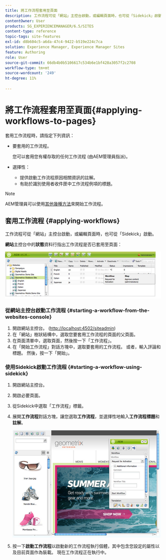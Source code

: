 ```yaml
---
title: 將工作流程套用至頁面
description: 工作流程可從「網站」主控台啟動，或編輯頁面時，也可從「Sidekick」啟動。
contentOwner: User
products: SG_EXPERIENCEMANAGER/6.5/SITES
content-type: reference
topic-tags: site-features
exl-id: d8b604c5-a6da-47c4-9422-b519e224c7ca
solution: Experience Manager, Experience Manager Sites
feature: Authoring
role: User
source-git-commit: 66db4b0b5106617c534b6e1bf428a3057f2c2708
workflow-type: tm+mt
source-wordcount: '249'
ht-degree: 11%

---
```


# 將工作流程套用至頁面{#applying-workflows-to-pages}

套用工作流程時，請指定下列資訊：

* 要套用的工作流程。

  您可以套用您有權存取的任何工作流程 (由AEM管理員指派)。
* 選擇性：

   * 提供啟動工作流程原因相關資訊的註解。
   * 有助於識別使用者收件匣中工作流程例項的標題。

>[!NOTE]
>
>AEM管理員可以使用[其他幾種方法](/help/sites-administering/workflows-starting.md)來開始工作流程。

## 套用工作流程 {#applying-workflows}

工作流程可從「網站」主控台啟動，或編輯頁面時，也可從「Sidekick」啟動。

**網站**&#x200B;主控台中的&#x200B;**狀態**&#x200B;資料行指出工作流程是否已套用至頁面：

![workflowstatus](assets/workflowstatus.png)

### 從網站主控台啟動工作流程 {#starting-a-workflow-from-the-websites-console}

1. 開啟網站主控台。 ([http://localhost:4502/siteadmin](http://localhost:4502/siteadmin))
1. 在「網站」樹狀結構中，選取您要套用工作流程的頁面的父頁面。
1. 在頁面清單中，選取頁面，然後按一下「工作流程」。
1. 在「開始工作流程」對話方塊中，選取要套用的工作流程。 或者，輸入評論和標題。 然後，按一下「開始」。

### 使用Sidekick啟動工作流程 {#starting-a-workflow-using-sidekick}

1. 開啟網站主控台。
1. 開啟必要頁面。
1. 從Sidekick中選取「工作流程」標籤。
1. 展開&#x200B;**工作流程**&#x200B;對話方塊，讓您選取&#x200B;**工作流程**，並選擇性地輸入&#x200B;**工作流程標題**&#x200B;和&#x200B;**註解**。

   ![workflowstartsidekick](assets/workflowstartsidekick.png)

1. 按一下&#x200B;**啟動工作流程**&#x200B;以啟動新的工作流程執行個體，其中包含您設定的屬性以及目前頁面作為裝載。 現在工作流程正在執行中。

